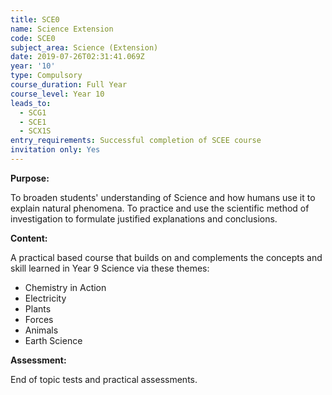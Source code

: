 ```yaml
---
title: SCE0
name: Science Extension
code: SCE0
subject_area: Science (Extension)
date: 2019-07-26T02:31:41.069Z
year: '10'
type: Compulsory
course_duration: Full Year
course_level: Year 10
leads_to:
  - SCG1
  - SCE1
  - SCX1S
entry_requirements: Successful completion of SCEE course
invitation only: Yes 
---
```

**Purpose:**

To broaden students' understanding of Science and how humans use it to explain natural phenomena. To practice and use the scientific method of investigation to formulate justified explanations and conclusions.

**Content:**

A practical based course that builds on and complements the concepts and skill learned in Year 9 Science via these themes:
- Chemistry in Action
- Electricity
- Plants
- Forces
- Animals
- Earth Science

**Assessment:**

End of topic tests and practical assessments.
